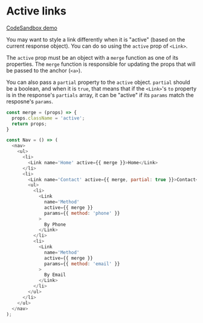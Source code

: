 # Active links

[CodeSandbox demo](https://codesandbox.io/s/github/pshrmn/curi/tree/master/examples/react/active-links)

You may want to style a link differently when it is "active" (based on the current response object). You can do so using the `active` prop of `<Link>`.

The `active` prop must be an object with a `merge` function as one of its properties. The `merge` function is responsible for updating the props that will be passed to the anchor (`<a>`).

You can also pass a `partial` property to the `active` object. `partial` should be a boolean, and when it is `true`, that means that if the `<Link>`'s `to` property is in the response's `partials` array, it can be "active" if its `params` match the resposne's `params`.

```js
const merge = (props) => {
  props.className = 'active';
  return props;
}

const Nav = () => (
  <nav>
    <ul>
      <li>
        <Link name='Home' active={{ merge }}>Home</Link>
      </li>
      <li>
        <Link name='Contact' active={{ merge, partial: true }}>Contact</Link>
        <ul>
          <li>
            <Link
              name='Method'
              active={{ merge }}
              params={{ method: 'phone' }}
            >
              By Phone
            </Link>
          </li>
          <li>
            <Link
              name='Method'
              active={{ merge }}
              params={{ method: 'email' }}
            >
              By Email
            </Link>
          </li>
        </ul>
      </li>
    </ul>
  </nav>
);
```
